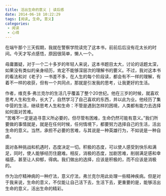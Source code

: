 ```yaml
---
title: 活出生命的意义 | 读后感
date: 2014-06-18 10:22:29
tags: [阅读, 生命, 意义]
categories: 
 - 阅读
 - 心得
---
```

在端午那个三天假期，我就在警察学院读完了这本书，前前后后没有花太长的时间。今天才写点感悟，原因很简单，懒人一个。

毋庸置疑，对于一个二十多岁的年轻人来说，这本书题目太大，讨论的话题太深，如果没有类似的亲身经历，肯定不能够深层次的理解书的要义。不过，我对这本书的看法和对《老子》一书差不多，在人生的每个阶段读，都会有不一样的理解，有着不一样的收获，但有一个共同点，那就是引发我的思考，让我更好的生活。

作者，维克多·弗兰克尔的生活几乎覆盖了整个20世纪。他在三岁的时候，就喜欢思考人生和生命，长大了，自然学习了自己喜欢的东西，并以此为业。他经历了集中营的生活，继续思考人生和生命：不管是遇到怎样的困境，人类都有能力去选择如何面对苦难。  
“苦难不一定是追寻意义所必要的，但尽管有困难，生命仍然可能有意义。”我们所要做的事情就是，就是在任何时候，任何情境下，都要努力选择自己的生活，活出生命的意义。当然，承担不必要的苦难，与其说是一种英雄行为，不如说是一种自虐。

面对各种挑战和机遇时，态度决定一切。积极的态度，可以使人感受到快乐和满足，同时，使人能够经历住磨难。相反，消极的态度，加剧苦难，削弱满足感和幸福感，甚至让人抑郁，得病。我们做出的选择，应该是积极的，而不应该是消极的。

作为治疗精神病的一种疗法，意义疗法，弗兰克尔用此处理一些精神疾病。但是对于我来说，生命的意义，不仅能让自己活下去，生活下去，更重要的是，能够活出生命的意义，活出生命的精彩。